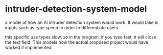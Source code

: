 # intruder-detection-system-model
a model of how an AI intruder detection system would work. It would take in inputs such as type speed in order to differentiate users

this specific use types slow, so in the program, if you type fast, it will close the text field. This models how the actual proposed project would have worked if implemented.
